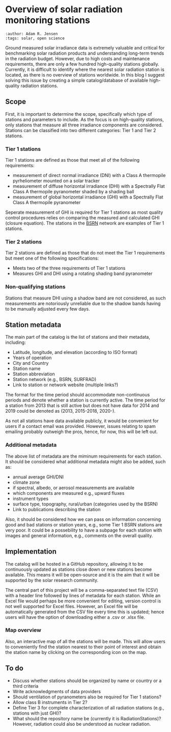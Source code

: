 # Overview of solar radiation monitoring stations
```{post} 2021-09-23
:author: Adam R. Jensen
:tags: solar, open science
```

Ground measured solar irradiance data is extremely valuable and critical for benchmarking solar radiation products and understanding long-term trends in the radiation budget. However, due to high costs and maintenance requirements, there are only a few hundred high-quality stations globally. Currently, it is difficult to identify where the nearest solar radiation station is located, as there is no overview of stations worldwide. In this blog I suggest solving this issue by creating a simple catalog/database of available high-quality radiation stations.

## Scope
First, it is important to determine the scope, specifically which type of stations and parameters to include. As the focus is on high-quality stations, only stations that measure all three irradiance components are considered. Stations can be classified into two different categories: Tier 1 and Tier 2 stations.

### Tier 1 stations
Tier 1 stations are defined as those that meet all of the following requirements:
* measurement of direct normal irradiance (DNI) with a Class A thermopile pyrheliometer mounted on a solar tracker
* measurement of diffuse horizontal irradiance (DHI) with a Spectrally Flat Class A thermopile pyranometer shaded by a shading ball
* measurement of global horizontal irradiance (GHI) with a Spectrally Flat Class A thermopile pyranometer

Seperate measurement of GHI is required for Tier 1 stations as most quality control procedures relies on comparing the measured and calculated GHI (closure equation). The stations in the [BSRN](https://bsrn.awi.de/) network are examples of Tier 1 stations.

### Tier 2 stations
Tier 2 stations are defined as those that do not meet the Tier 1 requirements but meet one of the following specifications:
* Meets two of the three requirements of Tier 1 stations
* Measures GHI and DHI using a rotating shading band pyranometer

### Non-qualifying stations
Stations that measure DHI using a shadow band are not considered, as such measurements are notoriously unreliable due to the shadow bands having to be manually adjusted every few days.

## Station metadata
The main part of the catalog is the list of stations and their metadata, including:
* Latitude, longitude, and elevation (according to ISO format)
* Years of operation
* City and Country
* Station name
* Station abbreviation
* Station network (e.g., BSRN, SURFRAD)
* Link to station or network website (multiple links?)

The format for the time period should accommodate non-continuous periods and denote whether a station is currently active. The time period for a station from 2013 that is still active but does not have data for 2014 and 2019 could be denoted as (2013, 2015-2018, 2020-).

As not all stations have data available publicly, it would be convenient for users if a contact email was provided. However, issues relating to spam emailing probably outweigh the pros, hence, for now, this will be left out.

### Additional metadata
The above list of metadata are the miminum requirements for each station. It should be considered what additional metadata might also be added, such as:
* annual average GHI/DNI
* climate zone
* if spectral, albedo, or aerosol measurements are available
* which components are measured e.g., upward fluxes
* instrument types
* surface type, topography, rural/urban (categories used by the BSRN)
* Link to publications describing the station

Also, it should be considered how we can pass on information concerning good and bad stations or station years, e.g., some Tier 1 BSRN stations are very poor. It could be a possebility to have a subpage for each station with images and general information, e.g., comments on the overall quality.

## Implementation
The catalog will be hosted in a GitHub repository, allowing it to be continuously updated as stations close down or new stations become available. This means it will be open-source and it is the aim that it will be supported by the solar research community.

The central part of this project will be a comma-separated text file (CSV) with a header line followed by lines of metadata for each station. While an Excel file would perhaps be more convenient for editing, version control is not well supported for Excel files. However, an Excel file will be automatically generated from the CSV file every time this is updated; hence users will have the option of downloading either a .csv or .xlsx file.

### Map overview
Also, an interactive map of all the stations will be made. This will allow users to conveniently find the station nearest to their point of interest and obtain the station name by clicking on the corresponding icon on the map.

## To do
* Discuss whether stations should be organized by name or country or a third criteria
* Write acknowledgments of data providers
* Should ventilation of pyranometers also be required for Tier 1 stations?
* Allow class B instruments in Tier 2?
* Define Tier 3 for complete characterization of all radiation stations (e.g., stations with just GHI)?
* What should the repository name be (currently it is RadiationStations)? However, radiation could also be understood as nuclear radiation.
